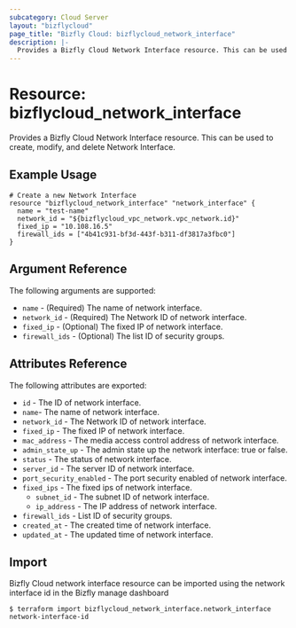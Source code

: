 ```yaml
---
subcategory: Cloud Server
layout: "bizflycloud"
page_title: "Bizfly Cloud: bizflycloud_network_interface"
description: |-
  Provides a Bizfly Cloud Network Interface resource. This can be used to create, modify, and delete Network Interface.
---
```


# Resource: bizflycloud_network_interface

Provides a Bizfly Cloud Network Interface resource. This can be used to create,
modify, and delete Network Interface.

## Example Usage

```hcl
# Create a new Network Interface
resource "bizflycloud_network_interface" "network_interface" {
  name = "test-name"
  network_id = "${bizflycloud_vpc_network.vpc_network.id}"
  fixed_ip = "10.108.16.5"
  firewall_ids = ["4b41c931-bf3d-443f-b311-df3817a3fbc0"]
}
```

## Argument Reference

The following arguments are supported:

* `name` - (Required) The name of network interface.
* `network_id` - (Required) The Network ID of network interface.
* `fixed_ip` - (Optional) The fixed IP of network interface.
* `firewall_ids` - (Optional) The list ID of security groups.

## Attributes Reference

The following attributes are exported:

* `id` - The ID of network interface.
* `name`- The name of network interface.
* `network_id` - The Network ID of network interface.
* `fixed_ip` - The fixed IP of network interface.
* `mac_address` - The media access control address of network interface.
* `admin_state_up` - The admin state up the network interface: true or false.
* `status` - The status of network interface.
* `server_id` - The server ID of network interface.
* `port_security_enabled` - The port security enabled of network interface.
* `fixed_ips` - The fixed ips of network interface.
  * `subnet_id` - The subnet ID of network interface.
  * `ip_address` - The IP address of network interface.
* `firewall_ids` - List ID of security groups.
* `created_at` - The created time of network interface.
* `updated_at` - The updated time of network interface.


## Import

Bizfly Cloud network interface resource can be imported using the network interface id in the Bizfly manage dashboard

```
$ terraform import bizflycloud_network_interface.network_interface network-interface-id
```